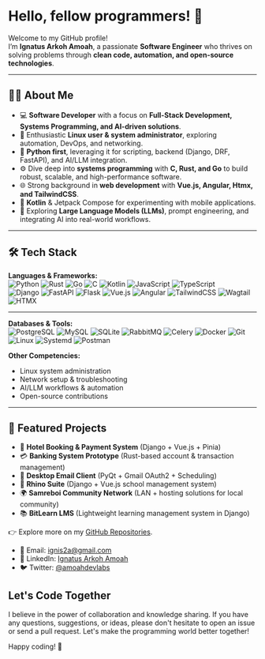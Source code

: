 # Hello, fellow programmers! 👋  

Welcome to my GitHub profile!  
I’m **Ignatus Arkoh Amoah**, a passionate **Software Engineer** who thrives on solving problems through **clean code, automation, and open-source technologies**.  

---

## 👨‍💻 About Me  

- 💻 **Software Developer** with a focus on **Full-Stack Development, Systems Programming, and AI-driven solutions**.  
- 🐧 Enthusiastic **Linux user & system administrator**, exploring automation, DevOps, and networking.  
- 🐍 **Python first**, leveraging it for scripting, backend (Django, DRF, FastAPI), and AI/LLM integration.  
- ⚙️ Dive deep into **systems programming** with **C, Rust, and Go** to build robust, scalable, and high-performance software.  
- 🌐 Strong background in **web development** with **Vue.js, Angular, Htmx, and TailwindCSS**.  
- 📱 **Kotlin** & Jetpack Compose for experimenting with mobile applications.  
- 🤖 Exploring **Large Language Models (LLMs)**, prompt engineering, and integrating AI into real-world workflows.  

---
## 🛠️ Tech Stack  

**Languages & Frameworks:**  
![Python](https://img.shields.io/badge/Python-3776AB?style=flat&logo=python&logoColor=white) 
![Rust](https://img.shields.io/badge/Rust-000000?style=flat&logo=rust&logoColor=white) 
![Go](https://img.shields.io/badge/Go-00ADD8?style=flat&logo=go&logoColor=white) 
![C](https://img.shields.io/badge/C-00599C?style=flat&logo=c&logoColor=white) 
![Kotlin](https://img.shields.io/badge/Kotlin-7F52FF?style=flat&logo=kotlin&logoColor=white) 
![JavaScript](https://img.shields.io/badge/JavaScript-F7DF1E?style=flat&logo=javascript&logoColor=black) 
![TypeScript](https://img.shields.io/badge/TypeScript-3178C6?style=flat&logo=typescript&logoColor=white)  
![Django](https://img.shields.io/badge/Django-092E20?style=flat&logo=django&logoColor=white) 
![FastAPI](https://img.shields.io/badge/FastAPI-009688?style=flat&logo=fastapi&logoColor=white) 
![Flask](https://img.shields.io/badge/Flask-000000?style=flat&logo=flask&logoColor=white) 
![Vue.js](https://img.shields.io/badge/Vue.js-4FC08D?style=flat&logo=vue.js&logoColor=white) 
![Angular](https://img.shields.io/badge/Angular-DD0031?style=flat&logo=angular&logoColor=white) 
![TailwindCSS](https://img.shields.io/badge/TailwindCSS-38B2AC?style=flat&logo=tailwind-css&logoColor=white) 
![Wagtail](https://img.shields.io/badge/Wagtail-43B1B0?style=flat&logo=wagtail&logoColor=white) 
![HTMX](https://img.shields.io/badge/HTMX-3366CC?style=flat&logo=htmx&logoColor=white)  

---

**Databases & Tools:**  
![PostgreSQL](https://img.shields.io/badge/PostgreSQL-4169E1?style=flat&logo=postgresql&logoColor=white) 
![MySQL](https://img.shields.io/badge/MySQL-4479A1?style=flat&logo=mysql&logoColor=white) 
![SQLite](https://img.shields.io/badge/SQLite-003B57?style=flat&logo=sqlite&logoColor=white) 
![RabbitMQ](https://img.shields.io/badge/RabbitMQ-FF6600?style=flat&logo=rabbitmq&logoColor=white) 
![Celery](https://img.shields.io/badge/Celery-37814A?style=flat&logo=celery&logoColor=white) 
![Docker](https://img.shields.io/badge/Docker-2496ED?style=flat&logo=docker&logoColor=white) 
![Git](https://img.shields.io/badge/Git-F05032?style=flat&logo=git&logoColor=white) 
![Linux](https://img.shields.io/badge/Linux-FCC624?style=flat&logo=linux&logoColor=black) 
![Systemd](https://img.shields.io/badge/Systemd-000000?style=flat&logo=linux&logoColor=white) 
![Postman](https://img.shields.io/badge/Postman-FF6C37?style=flat&logo=postman&logoColor=white)  




**Other Competencies:**  
- Linux system administration  
- Network setup & troubleshooting  
- AI/LLM workflows & automation  
- Open-source contributions  

---

## 📌 Featured Projects  

- 🏨 **Hotel Booking & Payment System** (Django + Vue.js + Pinia)  
- 💳 **Banking System Prototype** (Rust-based account & transaction management)  
- 📧 **Desktop Email Client** (PyQt + Gmail OAuth2 + Scheduling)  
- 🏫 **Rhino Suite** (Django + Vue.js school management system)  
- 🌍 **Samreboi Community Network** (LAN + hosting solutions for local community)  
- 📚 **BitLearn LMS** (Lightweight learning management system in Django)  

👉 Explore more on my [GitHub Repositories](https://github.com/AmoahDevLabs).  
- 📧 Email: [ignis2a@gmail.com](mailto:ignis2a@gmail.com)
- 💬 LinkedIn: [Ignatus Arkoh Amoah](https://www.linkedin.com/in/ignatus-arkoh-amoah-0313011a6/)
- 🐦 Twitter: [@amoahdevlabs](https://twitter.com/amoahdevlabs)

## Let's Code Together

I believe in the power of collaboration and knowledge sharing. If you have any questions, suggestions, or ideas, please don't hesitate to open an issue or send a pull request. Let's make the programming world better together!

Happy coding! 🚀
